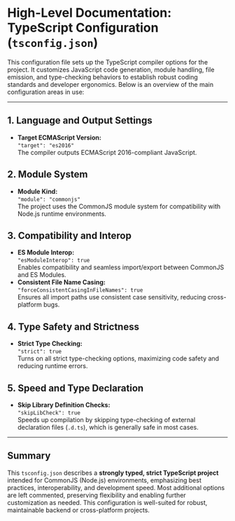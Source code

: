 # High-Level Documentation: TypeScript Configuration (`tsconfig.json`)

This configuration file sets up the TypeScript compiler options for the project. It customizes JavaScript code generation, module handling, file emission, and type-checking behaviors to establish robust coding standards and developer ergonomics. Below is an overview of the main configuration areas in use:

---

## 1. Language and Output Settings
- **Target ECMAScript Version:**  
  `"target": "es2016"`  
  The compiler outputs ECMAScript 2016-compliant JavaScript.

## 2. Module System
- **Module Kind:**  
  `"module": "commonjs"`  
  The project uses the CommonJS module system for compatibility with Node.js runtime environments.

## 3. Compatibility and Interop
- **ES Module Interop:**  
  `"esModuleInterop": true`  
  Enables compatibility and seamless import/export between CommonJS and ES Modules.
- **Consistent File Name Casing:**  
  `"forceConsistentCasingInFileNames": true`  
  Ensures all import paths use consistent case sensitivity, reducing cross-platform bugs.

## 4. Type Safety and Strictness
- **Strict Type Checking:**  
  `"strict": true`  
  Turns on all strict type-checking options, maximizing code safety and reducing runtime errors.

## 5. Speed and Type Declaration
- **Skip Library Definition Checks:**  
  `"skipLibCheck": true`  
  Speeds up compilation by skipping type-checking of external declaration files (`.d.ts`), which is generally safe in most cases.

---

## Summary

This `tsconfig.json` describes a **strongly typed, strict TypeScript project** intended for CommonJS (Node.js) environments, emphasizing best practices, interoperability, and development speed. Most additional options are left commented, preserving flexibility and enabling further customization as needed. This configuration is well-suited for robust, maintainable backend or cross-platform projects.